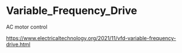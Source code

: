 # Variable_Frequency_Drive
AC motor control

https://www.electricaltechnology.org/2021/11/vfd-variable-frequency-drive.html
